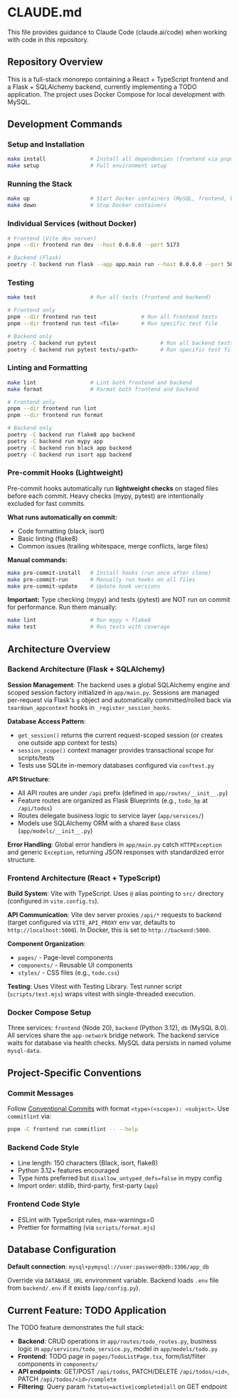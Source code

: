 # CLAUDE.md

This file provides guidance to Claude Code (claude.ai/code) when working with code in this repository.

## Repository Overview

This is a full-stack monorepo containing a React + TypeScript frontend and a Flask + SQLAlchemy backend, currently implementing a TODO application. The project uses Docker Compose for local development with MySQL.

## Development Commands

### Setup and Installation
```bash
make install              # Install all dependencies (frontend via pnpm, backend via poetry)
make setup                # Full environment setup
```

### Running the Stack
```bash
make up                   # Start Docker containers (MySQL, frontend, backend)
make down                 # Stop Docker containers
```

### Individual Services (without Docker)
```bash
# Frontend (Vite dev server)
pnpm --dir frontend run dev --host 0.0.0.0 --port 5173

# Backend (Flask)
poetry -C backend run flask --app app.main run --host 0.0.0.0 --port 5000
```

### Testing
```bash
make test                 # Run all tests (frontend and backend)

# Frontend only
pnpm --dir frontend run test              # Run all frontend tests
pnpm --dir frontend run test <file>       # Run specific test file

# Backend only
poetry -C backend run pytest                    # Run all backend tests
poetry -C backend run pytest tests/<path>       # Run specific test file
```

### Linting and Formatting
```bash
make lint                 # Lint both frontend and backend
make format               # Format both frontend and backend

# Frontend only
pnpm --dir frontend run lint
pnpm --dir frontend run format

# Backend only
poetry -C backend run flake8 app backend
poetry -C backend run mypy app
poetry -C backend run black app backend
poetry -C backend run isort app backend
```

### Pre-commit Hooks (Lightweight)
Pre-commit hooks automatically run **lightweight checks** on staged files before each commit. Heavy checks (mypy, pytest) are intentionally excluded for fast commits.

**What runs automatically on commit:**
- Code formatting (black, isort)
- Basic linting (flake8)
- Common issues (trailing whitespace, merge conflicts, large files)

**Manual commands:**
```bash
make pre-commit-install   # Install hooks (run once after clone)
make pre-commit-run       # Manually run hooks on all files
make pre-commit-update    # Update hook versions
```

**Important:** Type checking (mypy) and tests (pytest) are NOT run on commit for performance. Run them manually:
```bash
make lint                 # Run mypy + flake8
make test                 # Run tests with coverage
```

## Architecture Overview

### Backend Architecture (Flask + SQLAlchemy)

**Session Management**: The backend uses a global SQLAlchemy engine and scoped session factory initialized in `app/main.py`. Sessions are managed per-request via Flask's `g` object and automatically committed/rolled back via `teardown_appcontext` hooks in `_register_session_hooks`.

**Database Access Pattern**:
- `get_session()` returns the current request-scoped session (or creates one outside app context for tests)
- `session_scope()` context manager provides transactional scope for scripts/tests
- Tests use SQLite in-memory databases configured via `conftest.py`

**API Structure**:
- All API routes are under `/api` prefix (defined in `app/routes/__init__.py`)
- Feature routes are organized as Flask Blueprints (e.g., `todo_bp` at `/api/todos`)
- Routes delegate business logic to service layer (`app/services/`)
- Models use SQLAlchemy ORM with a shared `Base` class (`app/models/__init__.py`)

**Error Handling**: Global error handlers in `app/main.py` catch `HTTPException` and generic `Exception`, returning JSON responses with standardized error structure.

### Frontend Architecture (React + TypeScript)

**Build System**: Vite with TypeScript. Uses `@` alias pointing to `src/` directory (configured in `vite.config.ts`).

**API Communication**: Vite dev server proxies `/api/*` requests to backend (target configured via `VITE_API_PROXY` env var, defaults to `http://localhost:5000`). In Docker, this is set to `http://backend:5000`.

**Component Organization**:
- `pages/` - Page-level components
- `components/` - Reusable UI components
- `styles/` - CSS files (e.g., `todo.css`)

**Testing**: Uses Vitest with Testing Library. Test runner script (`scripts/test.mjs`) wraps vitest with single-threaded execution.

### Docker Compose Setup

Three services: `frontend` (Node 20), `backend` (Python 3.12), `db` (MySQL 8.0). All services share the `app-network` bridge network. The backend service waits for database via health checks. MySQL data persists in named volume `mysql-data`.

## Project-Specific Conventions

### Commit Messages
Follow [Conventional Commits](https://www.conventionalcommits.org/) with format `<type>(<scope>): <subject>`. Use `commitlint` via:
```bash
pnpm -C frontend run commitlint -- --help
```

### Backend Code Style
- Line length: 150 characters (Black, isort, flake8)
- Python 3.12+ features encouraged
- Type hints preferred but `disallow_untyped_defs=false` in mypy config
- Import order: stdlib, third-party, first-party (`app`)

### Frontend Code Style
- ESLint with TypeScript rules, max-warnings=0
- Prettier for formatting (via `scripts/format.mjs`)

## Database Configuration

**Default connection**: `mysql+pymysql://user:password@db:3306/app_db`

Override via `DATABASE_URL` environment variable. Backend loads `.env` file from `backend/.env` if it exists (`app/config.py`).

## Current Feature: TODO Application

The TODO feature demonstrates the full stack:
- **Backend**: CRUD operations in `app/routes/todo_routes.py`, business logic in `app/services/todo_service.py`, model in `app/models/todo.py`
- **Frontend**: TODO page in `pages/TodoListPage.tsx`, form/list/filter components in `components/`
- **API endpoints**: GET/POST `/api/todos`, PATCH/DELETE `/api/todos/<id>`, PATCH `/api/todos/<id>/complete`
- **Filtering**: Query param `?status=active|completed|all` on GET endpoint
